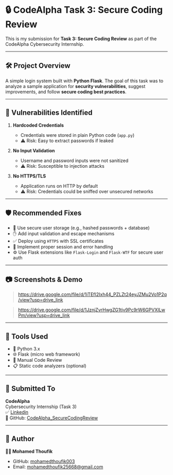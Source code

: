 # 🔒 CodeAlpha Task 3: Secure Coding Review

This is my submission for **Task 3: Secure Coding Review** as part of the CodeAlpha Cybersecurity Internship.

---

## 🛠️ Project Overview

A simple login system built with **Python Flask**. The goal of this task was to analyze a sample application for **security vulnerabilities**, suggest improvements, and follow **secure coding best practices**.

---

## 🚨 Vulnerabilities Identified

1. **Hardcoded Credentials**
   - Credentials were stored in plain Python code (`app.py`)
   - ⚠️ Risk: Easy to extract passwords if leaked

2. **No Input Validation**
   - Username and password inputs were not sanitized
   - ⚠️ Risk: Susceptible to injection attacks

3. **No HTTPS/TLS**
   - Application runs on HTTP by default
   - ⚠️ Risk: Credentials could be sniffed over unsecured networks

---

## 🛡️ Recommended Fixes

- 🔐 Use secure user storage (e.g., hashed passwords + database)
- ✋ Add input validation and escape mechanisms
- ✅ Deploy using `HTTPS` with SSL certificates
- 🔁 Implement proper session and error handling
- ⚙️ Use Flask extensions like `Flask-Login` and `Flask-WTF` for secure user auth

---

## 📷 Screenshots & Demo

> https://drive.google.com/file/d/1iTEfI2Ixh44_PZLZt24eyJZMu2Vo1P2q/view?usp=drive_link

> https://drive.google.com/file/d/1JznjZvrHwgZG1tjv9Pc9rW6GPVXILwPm/view?usp=drive_link

---

## 🧪 Tools Used

- 🐍 Python 3.x
- 🌐 Flask (micro web framework)
- 🔎 Manual Code Review
- 📋 Static code analyzers (optional)

---

## 💼 Submitted To

**CodeAlpha**  
Cybersecurity Internship (Task 3)  
✅ [Linkedin](https://www.linkedin.com/in/mohamed-thoufik-444554308?lipi=urn%3Ali%3Apage%3Ad_flagship3_profile_view_base_contact_details%3Byc48NpIoT0ynxcwATrWz2g%3D%3D)  
📁 GitHub: [CodeAlpha_SecureCodingReview](https://github.com/mohamedthoufik003/CodeAlpha_SecureCodingReview)

---

## 🚀 Author

**👨‍💻 Mohamed Thoufik**  
- GitHub: [mohamedthoufik003](https://github.com/mohamedthoufik003)  
- Email: mohamedthoufik25668@gmail.com

